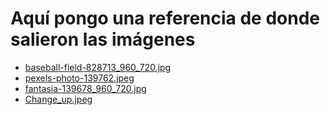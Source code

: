 # Aquí pongo una referencia de donde salieron las imágenes

* [baseball-field-828713_960_720.jpg](https://pixabay.com/photos/baseball-field-game-baseball-field-828713/)
* [pexels-photo-139762.jpeg](https://www.pexels.com/photo/aerial-view-of-sports-stadium-during-daytime-139762/)
* [fantasia-139678_960_720.jpg](https://pixabay.com/photos/fantasia-cardboard-baseball-cartoon-139678/)
* [Change_up.jpeg](https://commons.wikimedia.org/wiki/File:Change_up_1.JPG)
